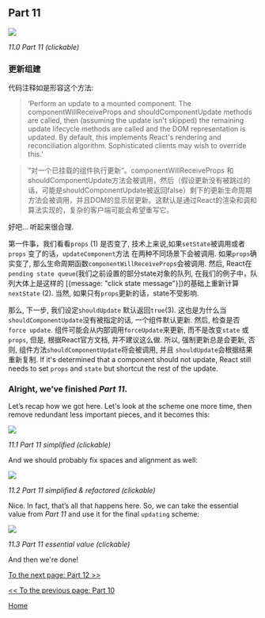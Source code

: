 ## Part 11

[![](https://rawgit.com/Bogdan-Lyashenko/Under-the-hood-ReactJS/master/stack/images/11/part-11.svg)](https://rawgit.com/Bogdan-Lyashenko/Under-the-hood-ReactJS/master/stack/images/11/part-11.svg)

<em>11.0 Part 11 (clickable)</em>

### 更新组建

代码注释如是形容这个方法:
>‘Perform an update to a mounted component. The componentWillReceiveProps and shouldComponentUpdate methods are called, then (assuming the update isn't skipped) the remaining update lifecycle methods are called and the DOM representation is updated. By default, this implements React's rendering and reconciliation algorithm. Sophisticated clients may wish to override this.’

>“对一个已挂载的组件执行更新”。componentWillReceiveProps 和 shouldComponentUpdate方法会被调用，然后（假设更新没有被跳过的话，可能是shouldComponentUpdate被返回false）剩下的更新生命周期方法会被调用，并且DOM的显示层更新。这默认是通过React的渲染和调和算法实现的，复杂的客户端可能会希望重写它。

好吧… 听起来很合理.

第一件事，我们看看`props` (1) 是否变了, 技术上来说,如果`setState`被调用或者`props` 变了的话，`updateComponent`方法 在两种不同场景下会被调用. 如果`props`确实变了, 那么生命周期函数`componentWillReceiveProps`会被调用. 然后, React在`pending state queue`(我们之前设置的部分state对象的队列, 在我们的例子中，队列大体上是这样的 [{message: "click state message"}])的基础上重新计算`nextState` (2). 当然, 如果只有`props`更新的话，state不受影响.

那么, 下一步, 我们设定`shouldUpdate` 默认返回`true`(3). 这也是为什么当`shouldComponentUpdate`没有被指定的话, 一个组件默认更新. 然后, 检查是否`force update`. 组件可能会从内部调用`forceUpdate`来更新, 而不是改变`state` 或 `props`, 但是, 根据React官方文档, 并不建议这么做. 所以, 强制更新总是会更新, 否则, 组件方法`shouldComponentUpdate`将会被调用, 并且 `shouldUpdate`会根据结果重新复制. If it's determined that a component should not update, React still needs to set `props` and `state` but shortcut the rest of the update.

### Alright, we’ve finished *Part 11*.

Let’s recap how we got here. Let's look at the scheme one more time, then remove redundant less important pieces, and it becomes this:

[![](https://rawgit.com/Bogdan-Lyashenko/Under-the-hood-ReactJS/master/stack/images/11/part-11-A.svg)](https://rawgit.com/Bogdan-Lyashenko/Under-the-hood-ReactJS/master/stack/images/11/part-11-A.svg)

<em>11.1 Part 11 simplified (clickable)</em>

And we should probably fix spaces and alignment as well:

[![](https://rawgit.com/Bogdan-Lyashenko/Under-the-hood-ReactJS/master/stack/images/11/part-11-B.svg)](https://rawgit.com/Bogdan-Lyashenko/Under-the-hood-ReactJS/master/stack/images/11/part-11-B.svg)

<em>11.2 Part 11 simplified & refactored (clickable)</em>

Nice. In fact, that’s all that happens here. So, we can take the essential value from *Part 11* and use it for the final `updating` scheme:

[![](https://rawgit.com/Bogdan-Lyashenko/Under-the-hood-ReactJS/master/stack/images/11/part-11-C.svg)](https://rawgit.com/Bogdan-Lyashenko/Under-the-hood-ReactJS/master/stack/images/11/part-11-C.svg)

<em>11.3 Part 11 essential value (clickable)</em>

And then we're done!


[To the next page: Part 12 >>](./Part-12.md)

[<< To the previous page: Part 10](./Part-10.md)


[Home](../../README.md)
